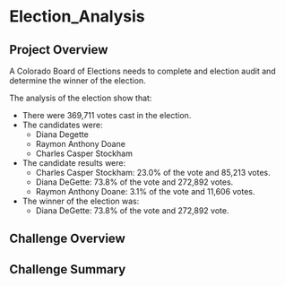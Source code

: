 # Election_Analysis

## Project Overview 
A Colorado Board of Elections needs to complete and election audit and determine the winner of the election.

The analysis of the election show that:
- There were 369,711 votes cast in the election.
- The candidates were:
  - Diana Degette
  - Raymon Anthony Doane
  - Charles Casper Stockham
- The candidate results were:
  - Charles Casper Stockham: 23.0% of the vote and 85,213 votes.
  - Diana DeGette: 73.8%  of the vote and 272,892 votes.
  - Raymon Anthony Doane: 3.1% of the vote and 11,606 votes.
- The winner of the election was:
  - Diana DeGette: 73.8%  of the vote and 272,892 vote.
## Challenge Overview

## Challenge Summary
